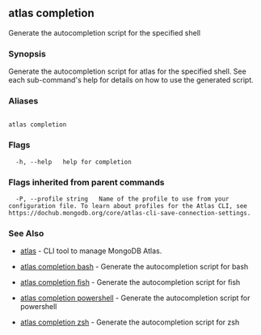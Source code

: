## atlas completion

Generate the autocompletion script for the specified shell


### Synopsis

Generate the autocompletion script for atlas for the specified shell.
See each sub-command's help for details on how to use the generated script.





### Aliases
```

atlas completion
```



### Flags

```
  -h, --help   help for completion

```


### Flags inherited from parent commands

```
  -P, --profile string   Name of the profile to use from your configuration file. To learn about profiles for the Atlas CLI, see https://dochub.mongodb.org/core/atlas-cli-save-connection-settings.

```

### See Also


* [atlas](atlas.md)	- CLI tool to manage MongoDB Atlas.

* [atlas completion bash](atlas_completion_bash.md)	- Generate the autocompletion script for bash

* [atlas completion fish](atlas_completion_fish.md)	- Generate the autocompletion script for fish

* [atlas completion powershell](atlas_completion_powershell.md)	- Generate the autocompletion script for powershell

* [atlas completion zsh](atlas_completion_zsh.md)	- Generate the autocompletion script for zsh



